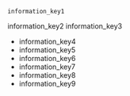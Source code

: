 ```ngMeta
information_key1
```

information_key2
information_key3
- information_key4
- information_key5
- information_key6
- information_key7
- information_key8
- information_key9
